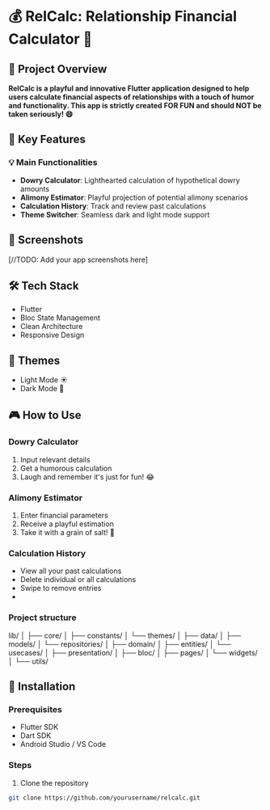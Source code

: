 # 💰 RelCalc: Relationship Financial Calculator 💸

## 🌟 Project Overview

**RelCalc is a playful and innovative Flutter application designed to help users calculate financial aspects of relationships with a touch of humor and functionality. This app is strictly created FOR FUN and should NOT be taken seriously! 😄**

## 🚀 Key Features

### 💡 Main Functionalities
- **Dowry Calculator**: Lighthearted calculation of hypothetical dowry amounts
- **Alimony Estimator**: Playful projection of potential alimony scenarios
- **Calculation History**: Track and review past calculations
- **Theme Switcher**: Seamless dark and light mode support

## 📸 Screenshots

[//TODO: Add your app screenshots here]

## 🛠 Tech Stack
- Flutter
- Bloc State Management
- Clean Architecture
- Responsive Design

## 🌈 Themes
- Light Mode ☀️
- Dark Mode 🌙

## 🎮 How to Use

### Dowry Calculator
1. Input relevant details
2. Get a humorous calculation
3. Laugh and remember it's just for fun! 😂

### Alimony Estimator
1. Enter financial parameters
2. Receive a playful estimation
3. Take it with a grain of salt! 🧂

### Calculation History
- View all your past calculations
- Delete individual or all calculations
- Swipe to remove entries
- 
### Project structure
lib/
│
├── core/
│   ├── constants/
│   └── themes/
│
├── data/
│   ├── models/
│   └── repositories/
│
├── domain/
│   ├── entities/
│   └── usecases/
│
├── presentation/
│   ├── bloc/
│   ├── pages/
│   └── widgets/
│
└── utils/

## 🔧 Installation

### Prerequisites
- Flutter SDK
- Dart SDK
- Android Studio / VS Code

### Steps
1. Clone the repository
```bash
git clone https://github.com/yourusername/relcalc.git